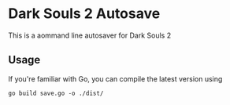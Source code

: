 # Dark Souls 2 Autosave
This is a aommand line autosaver for Dark Souls 2

## Usage
If you're familiar with Go, you can compile the latest version using
```console
go build save.go -o ./dist/
```

